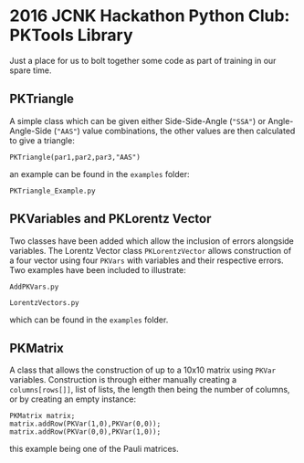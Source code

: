 # 2016 JCNK Hackathon Python Club: PKTools Library
Just a place for us to bolt together some code as part of training in our spare time.
## PKTriangle
A simple class which can be given either Side-Side-Angle (`"SSA"`) or Angle-Angle-Side (`"AAS"`) value combinations, the other values are then calculated to give a triangle:
```
PKTriangle(par1,par2,par3,"AAS")
```
an example can be found in the `examples` folder:
```
PKTriangle_Example.py
```

## PKVariables and PKLorentz Vector
Two classes have been added which allow the inclusion of errors alongside variables. The Lorentz Vector class `PKLorentzVector` allows construction of a four vector using four `PKVars` with variables and their respective errors. Two examples have been included to illustrate:
```
AddPKVars.py
```
```
LorentzVectors.py
```
which can be found in the `examples` folder.

## PKMatrix
A class that allows the construction of up to a 10x10 matrix using `PKVar` variables. Construction is through either manually creating a `columns[rows[]]`, list of lists, the length then being the number of columns, or by creating an empty instance:
```
PKMatrix matrix;
matrix.addRow(PKVar(1,0),PKVar(0,0));
matrix.addRow(PKVar(0,0),PKVar(1,0));
```
this example being one of the Pauli matrices.
